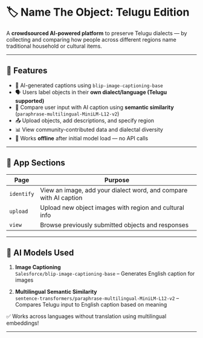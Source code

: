 
# 🏷️ Name The Object: Telugu Edition

A **crowdsourced AI-powered platform** to preserve Telugu dialects — by collecting and comparing how people across different regions name traditional household or cultural items.

---

## 🌟 Features

- 🧠 AI-generated captions using `blip-image-captioning-base`
- 🗣️ Users label objects in their **own dialect/language (Telugu supported)**
- 🤖 Compare user input with AI caption using **semantic similarity** (`paraphrase-multilingual-MiniLM-L12-v2`)
- 📤 Upload objects, add descriptions, and specify region
- 📊 View community-contributed data and dialectal diversity
- 💾 Works **offline** after initial model load — no API calls

---

## 📂 App Sections

| Page      | Purpose                                                                 |
|-----------|-------------------------------------------------------------------------|
| `identify` | View an image, add your dialect word, and compare with AI caption      |
| `upload`   | Upload new object images with region and cultural info                 |
| `view`     | Browse previously submitted objects and responses                      |

---

## 🧠 AI Models Used

1. **Image Captioning**  
   `Salesforce/blip-image-captioning-base` – Generates English caption for images

2. **Multilingual Semantic Similarity**  
   `sentence-transformers/paraphrase-multilingual-MiniLM-L12-v2` – Compares Telugu input to English caption based on meaning

✅ Works across languages without translation using multilingual embeddings!

---


